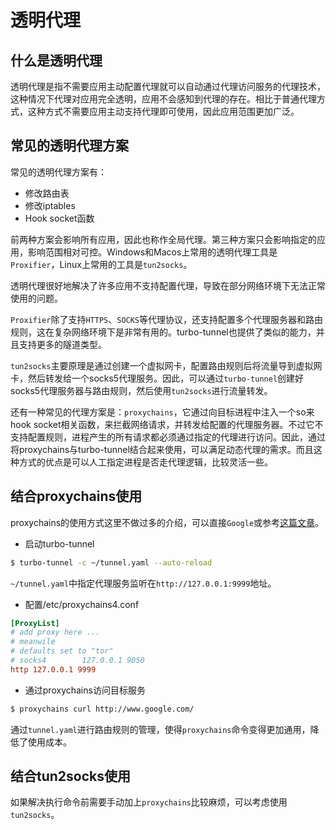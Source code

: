 # 透明代理

## 什么是透明代理

透明代理是指不需要应用主动配置代理就可以自动通过代理访问服务的代理技术，这种情况下代理对应用完全透明，应用不会感知到代理的存在。相比于普通代理方式，这种方式不需要应用主动支持代理即可使用，因此应用范围更加广泛。

## 常见的透明代理方案

常见的透明代理方案有：

* 修改路由表
* 修改iptables
* Hook socket函数

前两种方案会影响所有应用，因此也称作全局代理。第三种方案只会影响指定的应用，影响范围相对可控。Windows和Macos上常用的透明代理工具是`Proxifier`，Linux上常用的工具是`tun2socks`。

透明代理很好地解决了许多应用不支持配置代理，导致在部分网络环境下无法正常使用的问题。

`Proxifier`除了支持`HTTPS`、`SOCKS`等代理协议，还支持配置多个代理服务器和路由规则，这在复杂网络环境下是非常有用的。turbo-tunnel也提供了类似的能力，并且支持更多的隧道类型。

`tun2socks`主要原理是通过创建一个虚拟网卡，配置路由规则后将流量导到虚拟网卡，然后转发给一个socks5代理服务。因此，可以通过`turbo-tunnel`创建好socks5代理服务器与路由规则，然后使用`tun2socks`进行流量转发。

还有一种常见的代理方案是：`proxychains`，它通过向目标进程中注入一个so来hook socket相关函数，来拦截网络请求，并转发给配置的代理服务器。不过它不支持配置规则，进程产生的所有请求都必须通过指定的代理进行访问。因此，通过将proxychains与turbo-tunnel结合起来使用，可以满足动态代理的需求。而且这种方式的优点是可以人工指定进程是否走代理逻辑，比较灵活一些。

## 结合proxychains使用

proxychains的使用方式这里不做过多的介绍，可以直接`Google`或参考[这篇文章](https://www.drunkdream.com/2017/02/24/ubuntu-install-proxychains/)。

* 启动turbo-tunnel

```bash
$ turbo-tunnel -c ~/tunnel.yaml --auto-reload
```

`~/tunnel.yaml`中指定代理服务监听在`http://127.0.0.1:9999`地址。

* 配置/etc/proxychains4.conf

```conf
[ProxyList]
# add proxy here ...
# meanwile
# defaults set to "tor"
# socks4        127.0.0.1 9050
http 127.0.0.1 9999
```

* 通过proxychains访问目标服务

```bash
$ proxychains curl http://www.google.com/
```

通过`tunnel.yaml`进行路由规则的管理，使得`proxychains`命令变得更加通用，降低了使用成本。

## 结合tun2socks使用

如果解决执行命令前需要手动加上`proxychains`比较麻烦，可以考虑使用`tun2socks`。